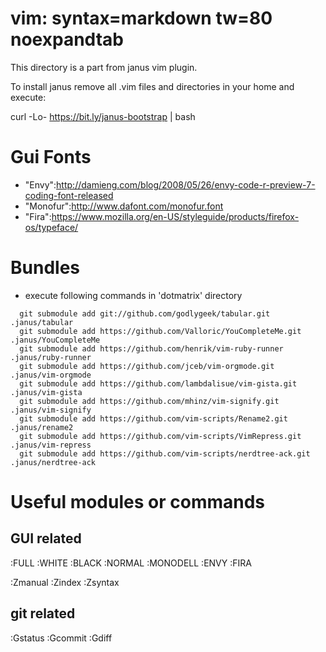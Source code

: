 # vim: syntax=markdown tw=80 noexpandtab
This directory is a part from janus vim plugin.

To install janus remove all .vim files and directories in your home and
execute:

  curl -Lo- https://bit.ly/janus-bootstrap | bash

# Gui Fonts

* "Envy":http://damieng.com/blog/2008/05/26/envy-code-r-preview-7-coding-font-released
* "Monofur":http://www.dafont.com/monofur.font
* "Fira":https://www.mozilla.org/en-US/styleguide/products/firefox-os/typeface/

# Bundles

* execute following commands in 'dotmatrix' directory

```
  git submodule add git://github.com/godlygeek/tabular.git .janus/tabular
  git submodule add https://github.com/Valloric/YouCompleteMe.git .janus/YouCompleteMe
  git submodule add https://github.com/henrik/vim-ruby-runner .janus/ruby-runner
  git submodule add https://github.com/jceb/vim-orgmode.git .janus/vim-orgmode
  git submodule add https://github.com/lambdalisue/vim-gista.git .janus/vim-gista
  git submodule add https://github.com/mhinz/vim-signify.git .janus/vim-signify
  git submodule add https://github.com/vim-scripts/Rename2.git .janus/rename2
  git submodule add https://github.com/vim-scripts/VimRepress.git .janus/vim-repress
  git submodule add https://github.com/vim-scripts/nerdtree-ack.git .janus/nerdtree-ack
```

# Useful modules or commands

## GUI related
:FULL
:WHITE
:BLACK
:NORMAL
:MONODELL
:ENVY
:FIRA

:Zmanual
:Zindex
:Zsyntax

## git related
:Gstatus
:Gcommit
:Gdiff

